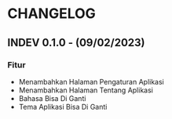 # CHANGELOG

## INDEV 0.1.0 - (09/02/2023)

### Fitur
- Menambahkan Halaman Pengaturan Aplikasi
- Menambahkan Halaman Tentang Aplikasi
- Bahasa Bisa Di Ganti
- Tema Aplikasi Bisa Di Ganti